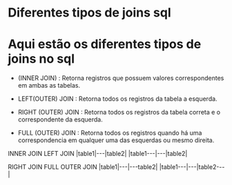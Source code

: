# Diferentes tipos de joins sql
# Aqui estão os diferentes tipos de joins no sql

- (INNER JOIN) : Retorna registros que possuem valores correspondentes em ambas as tabelas.

- LEFT(OUTER) JOIN : Retorna todos os registros da tabela a esquerda.

- RIGHT (OUTER) JOIN : Retorna todos os registros da tabela correta e o correspondente da esquerda.

- FULL (OUTER) JOIN : Retorna todos os registros quando há uma correspondencia em qualquer uma das esquerdas ou mesmo direita.

INNER JOIN              LEFT JOIN
|table1|---|table2|     |table1---|---|table2|

RIGHT JOIN              FULL OUTER JOIN
|table1|---|---table2|     |table1---|---|table2---|